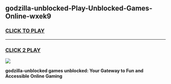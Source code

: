 
## godzilla-unblocked-Play-Unblocked-Games-Online-wxek9
<h3>
<a href="https://premium76.site?title=godzilla-unblocked&ref=25A">CLICK TO PLAY</a></h3>
<hr>

<h3>
<a href="https://premium76.site?title=godzilla-unblocked&ref=25A">CLICK 2 PLAY</a>
  
</h3>

<a href="https://premium76.site?title=godzilla-unblocked&ref=25A"><img src="https://clearcache.store/games.png"></a>


**godzilla-unblocked games unblocked: Your Gateway to Fun and Accessible Online Gaming**
